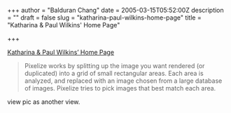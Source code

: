 +++
author = "Balduran Chang"
date = 2005-03-15T05:52:00Z
description = ""
draft = false
slug = "katharina-paul-wilkins-home-page"
title = "Katharina & Paul Wilkins' Home Page"

+++


[Katharina & Paul Wilkins’ Home Page](http://lashwhip.com/pixelize.html)

> Pixelize works by splitting up the image you want rendered (or duplicated) into a grid of small rectangular areas. Each area is analyzed, and replaced with an image chosen from a large database of images. Pixelize tries to pick images that best match each area.

view pic as another view.

